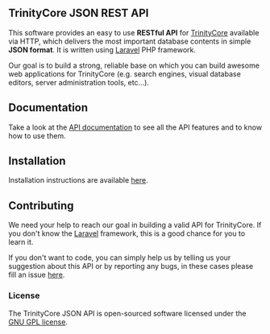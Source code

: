 ## TrinityCore JSON REST API

This software provides an easy to use **RESTful API** for [TrinityCore](http://www.trinitycore.org/) available via HTTP, which delivers the most important database contents in simple **JSON format**. It is written using [Laravel](http://laravel.com/) PHP framework.

Our goal is to build a strong, reliable base on which you can build awesome web applications for TrinityCore (e.g. search engines, visual database editors, server administration tools, etc...).

## Documentation

Take a look at the [API documentation](https://github.com/ShinDarth/TC-JSON-API/wiki) to see all the API features and to know how to use them.

## Installation

Installation instructions are available [here](https://github.com/ShinDarth/TC-JSON-API/blob/master/INSTALL.md).

## Contributing

We need your help to reach our goal in building a valid API for TrinityCore. If you don't know the [Laravel](http://laravel.com/) framework, this is a good chance for you to learn it.

If you don't want to code, you can simply help us by telling us your suggestion about this API or by reporting any bugs, in these cases please fill an issue [here](https://github.com/ShinDarth/TC-JSON-API/issues).


### License

The TrinityCore JSON API is open-sourced software licensed under the [GNU GPL license](https://github.com/ShinDarth/TC-JSON-API/blob/master/LICENSE).
